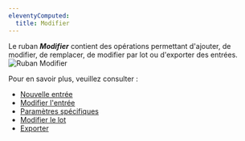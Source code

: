 ```yaml
---
eleventyComputed:
  title: Modifier
---
```

Le ruban ***Modifier*** contient des opérations permettant d'ajouter, de modifier, de remplacer, de modifier par lot ou d'exporter des entrées.  
![Ruban Modifier](https://webdevolutions.azureedge.net/docs/fr/rdm/mac/clip4048.png) 

Pour en savoir plus, veuillez consulter : 

* [Nouvelle entrée](/fr/rdm/mac/commands/edit/entries/) 
* [Modifier l'entrée](/fr/rdm/mac/commands/edit/edit-entries/) 
* [Paramètres spécifiques](/fr/rdm/mac/commands/edit/setting-overrides/) 
* [Modifier le lot](/fr/rdm/mac/commands/edit/batch/) 
* [Exporter](/fr/rdm/mac/commands/edit/export-entry/) 
